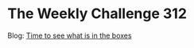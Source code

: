 # The Weekly Challenge 312

Blog: [Time to see what is in the boxes](https://dev.to/simongreennet/time-to-see-what-is-in-the-boxes-3d55)
